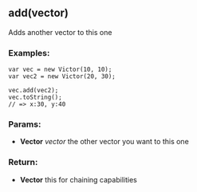 

<!-- Start index.js -->

## add(vector)

Adds another vector to this one

### Examples:
    var vec = new Victor(10, 10);
    var vec2 = new Victor(20, 30);

    vec.add(vec2);
    vec.toString();
    // => x:30, y:40

### Params: 

* **Vector** *vector* the other vector you want to this one

### Return:

* **Vector** this for chaining capabilities

<!-- End index.js -->


